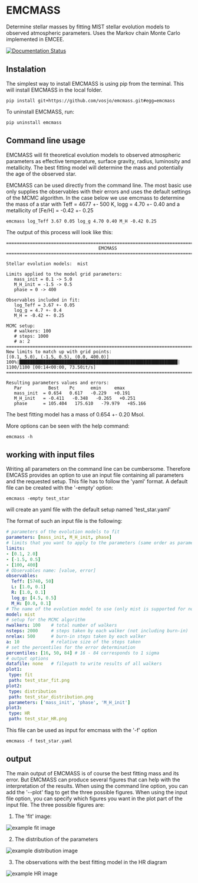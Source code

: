 # EMCMASS

Determine stellar masses by fitting MIST stellar evolution models to observed 
atmospheric parameters. Uses the Markov chain Monte Carlo  implemented in EMCEE.

[![Documentation Status](https://readthedocs.org/projects/emcmass/badge/?version=latest)](https://emcmass.readthedocs.io/en/latest/?badge=latest)

## Instalation

The simplest way to install EMCMASS is using pip from the terminal. This will install EMCMASS in the local folder.

    pip install git+https://github.com/vosjo/emcmass.git#egg=emcmass

To uninstall EMCMASS, run:

    pip uninstall emcmass
    
## Command line usage

EMCMASS will fit theoretical evolution models to observed atmospheric parameters as effective temperature, surface 
gravity, radius, luminosity and metallicity. The best fitting model will determine the mass and potentially the age of 
the observed star.

EMCMASS can be used directly from the command line. The most basic use only supplies the observables with their errors
and uses the default settings of the MCMC algorithm. In the case below we use emcmass to determine the mass of a star 
with Teff = 4677 +- 500 K, logg = 4.70 +- 0.40 and a metallicity of [Fe/H] = -0.42 +- 0.25

    emcmass log_Teff 3.67 0.05 log_g 4.70 0.40 M_H -0.42 0.25
    
The output of this process will look like this:

```
================================================================================
                                   EMCMASS
================================================================================

Stellar evolution models:  mist 

Limits applied to the model grid parameters:
   mass_init = 0.1 -> 5.0
   M_H_init = -1.5 -> 0.5
   phase = 0 -> 400

Observables included in fit:
   log_Teff = 3.67 +- 0.05
   log_g = 4.7 +- 0.4
   M_H = -0.42 +- 0.25

MCMC setup:
   # walkers: 100
   # steps: 1000
   # a: 2
================================================================================
New limits to match up with grid points:
[(0.1, 5.0), (-1.5, 0.5), (0.0, 400.0)]
100%|████████████████████████████████████████████████████████████| 1100/1100 [00:14<00:00, 73.50it/s]
================================================================================

Resulting parameters values and errors:
   Par          Best    Pc      emin     emax
   mass_init  = 0.654   0.617   -0.229   +0.191
   M_H_init   = -0.411   -0.348   -0.265   +0.251
   phase      = 105.404   175.610   -79.979   +85.166
```

The best fitting model has a mass of 0.654 +- 0.20 Msol.

More options can be seen with the help command:

    emcmass -h

## working with input files

Writing all parameters on the command line can be cumbersome. Therefore EMCASS provides an option to use an input file 
containing all parameters and the requested setup. This file has to follow the 'yaml' format. A default file can be 
created with the '-empty' option:

    emcmass -empty test_star

will create an yaml file with the default setup named 'test_star.yaml'

The format of such an input file is the following:

```yaml
# parameters of the evolution models to fit
parameters: [mass_init, M_H_init, phase]
# limits that you want to apply to the parameters (same order as parameters)
limits:
- [0.1, 2.0]
- [-1.5, 0.5]
- [100, 400]
# Observables name: [value, error]
observables: 
  Teff: [5740, 50]
  L: [1.0, 0.1]
  R: [1.0, 0.1]
  log_g: [4.5, 0.5]
  M_H: [0.0, 0.1]
# The name of the evolution model to use (only mist is supported for now)
model: mist
# setup for the MCMC algorithm
nwalkers: 100    # total number of walkers
nsteps: 2000     # steps taken by each walker (not including burn-in)
nrelax: 500      # burn-in steps taken by each walker
a: 10            # relative size of the steps taken
# set the percentiles for the error determination 
percentiles: [16, 50, 84] # 16 - 84 corresponds to 1 sigma
# output options
datafile: none   # filepath to write results of all walkers
plot1:
 type: fit
 path: test_star_fit.png
plot2:
 type: distribution
 path: test_star_distribution.png
 parameters: ['mass_init', 'phase', 'M_H_init']
plot3:
 type: HR
 path: test_star_HR.png
```

This file can be used as input for emcmass with the '-f' option

    emcmass -f test_star.yaml
    
## output

The main output of EMCMASS is of course the best fitting mass and its error. But EMCMASS can produce several figures 
that can help with the interpretation of the results. When using the command line option, you can add the '--plot' 
flag to get the three possible figures. When using the input file option, you can specify which figures you want 
in the plot part of the input file. The three possible figures are:

1) The 'fit' image:

![example fit image](https://raw.githubusercontent.com/vosjo/emcmass/master/docs/docs/source/images/example_fit.png)

2) The distribution of the parameters

![example distribution image](https://raw.githubusercontent.com/vosjo/emcmass/master/docs/docs/source/images/example_distribution.png)

3) The observations with the best fitting model in the HR diagram

![example HR image](https://raw.githubusercontent.com/vosjo/emcmass/master/docs/docs/source/images/example_HR.png)
